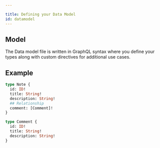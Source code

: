 ```yaml
---

title: Defining your Data Model
id: datamodel
---
```


## Model
The Data model file is written in GraphQL syntax where you define your types along with custom directives for additional use cases.

## Example

```graphql
type Note {
  id: ID!
  title: String!
  description: String!
  ## Relationship
  comment: [Comment]!
}

type Comment {
  id: ID!
  title: String!
  description: String!
}
```